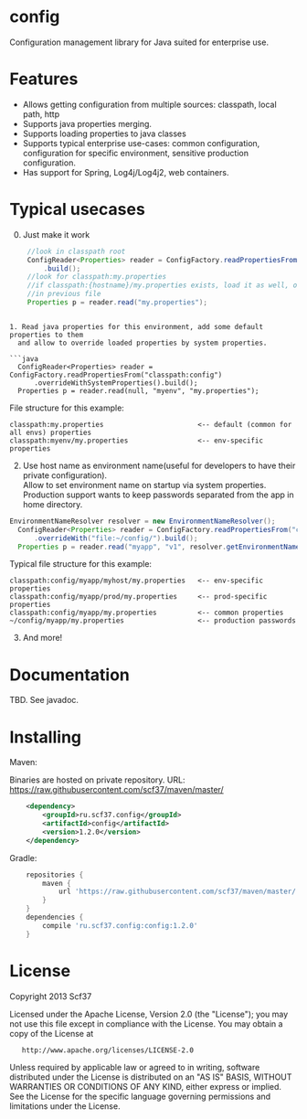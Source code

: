 config
======

Configuration management library for Java suited for enterprise use.

Features
========

* Allows getting configuration from multiple sources: classpath, local path, http
* Supports java properties merging.
* Supports loading properties to java classes
* Supports typical enterprise use-cases: common configuration, 
    configuration for specific environment, sensitive production configuration.
* Has support for Spring, Log4j/Log4j2, web containers.

Typical usecases
================
0. Just make it work
   ```java
    //look in classpath root
    ConfigReader<Properties> reader = ConfigFactory.readPropertiesFrom("classpath:")
        .build();
    //look for classpath:my.properties
    //if classpath:{hostname}/my.properties exists, load it as well, overriding keys
    //in previous file
    Properties p = reader.read("my.properties");
  ```
  
1. Read java properties for this environment, add some default properties to them
    and allow to override loaded properties by system properties.

  ```java  
    ConfigReader<Properties> reader = ConfigFactory.readPropertiesFrom("classpath:config")
        .overrideWithSystemProperties().build();
    Properties p = reader.read(null, "myenv", "my.properties");
  ```
  File structure for this example:
  ```
  classpath:my.properties                       <-- default (common for all envs) properties
  classpath:myenv/my.properties                 <-- env-specific properties   
  ```

2. Use host name as environment name(useful for developers to have their private configuration).  
    Allow to set environment name on startup via system properties.  
    Production support wants to keep passwords separated from the app in home directory.  

  ```java  
  EnvironmentNameResolver resolver = new EnvironmentNameResolver();
    ConfigReader<Properties> reader = ConfigFactory.readPropertiesFrom("classpath:config")
        .overrideWith("file:~/config/").build();
    Properties p = reader.read("myapp", "v1", resolver.getEnvironmentName(), "my.properties");
  ```
  Typical file structure for this example:
  ```  
  classpath:config/myapp/myhost/my.properties   <-- env-specific properties
  classpath:config/myapp/prod/my.properties     <-- prod-specific properties
  classpath:config/myapp/my.properties          <-- common properties
  ~/config/myapp/my.properties                  <-- production passwords
  ```
3. And more!

Documentation
=============

TBD. See javadoc.

Installing
==========
Maven:

Binaries are hosted on private repository. URL: https://raw.githubusercontent.com/scf37/maven/master/

```xml
	<dependency>  
		<groupId>ru.scf37.config</groupId>  
		<artifactId>config</artifactId>  
		<version>1.2.0</version>  
	</dependency>
```

Gradle:
```groovy
	repositories {
		maven {
			url 'https://raw.githubusercontent.com/scf37/maven/master/'
		}
	}
	dependencies {
		compile 'ru.scf37.config:config:1.2.0'
	}
```	

License
=======

   Copyright 2013 Scf37

   Licensed under the Apache License, Version 2.0 (the "License");
   you may not use this file except in compliance with the License.
   You may obtain a copy of the License at

       http://www.apache.org/licenses/LICENSE-2.0

   Unless required by applicable law or agreed to in writing, software
   distributed under the License is distributed on an "AS IS" BASIS,
   WITHOUT WARRANTIES OR CONDITIONS OF ANY KIND, either express or implied.
   See the License for the specific language governing permissions and
   limitations under the License.
